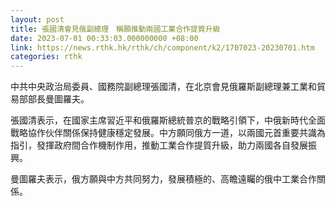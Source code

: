 ```yaml
---
layout: post
title: 張國清會見俄副總理　稱願推動兩國工業合作提質升級
date: 2023-07-01 00:33:03.000000000 +08:00
link: https://news.rthk.hk/rthk/ch/component/k2/1707023-20230701.htm
categories: rthk
---
```


中共中央政治局委員、國務院副總理張國清，在北京會見俄羅斯副總理兼工業和貿易部部長曼圖羅夫。

張國清表示，在國家主席習近平和俄羅斯總統普京的戰略引領下，中俄新時代全面戰略協作伙伴關係保持健康穩定發展。中方願同俄方一道，以兩國元首重要共識為指引，發揮政府間合作機制作用，推動工業合作提質升級，助力兩國各自發展振興。

曼圖羅夫表示，俄方願與中方共同努力，發展積極的、高瞻遠矚的俄中工業合作關係。
